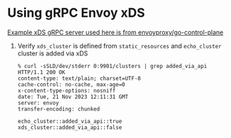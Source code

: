 # Using gRPC Envoy xDS

[Example xDS gRPC server used here is from envoyproxy/go-control-plane](https://github.com/envoyproxy/go-control-plane/tree/main/internal/example)


1. Verify `xds_cluster` is defined from `static_resources` and `echo_cluster` cluster is added via xDS
    ```command
    % curl -sSLD/dev/stderr 0:9901/clusters | grep added_via_api
    HTTP/1.1 200 OK
    content-type: text/plain; charset=UTF-8
    cache-control: no-cache, max-age=0
    x-content-type-options: nosniff
    date: Tue, 21 Nov 2023 12:11:31 GMT
    server: envoy
    transfer-encoding: chunked

    echo_cluster::added_via_api::true
    xds_cluster::added_via_api::false
    ```
